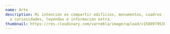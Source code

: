 ```yaml
---
name: Arte
description: Mi intención es compartir edificios, monumentos, cuadros (…) junto
  a curiosidades, leyendas o información extra.
thumbnail: https://res.cloudinary.com/varnebla/image/upload/v1588979538/david_vp6nky.jpg
---
```

